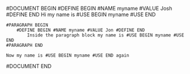 #DOCUMENT BEGIN
	#DEFINE BEGIN #NAME myname #VALUE Josh #DEFINE END
	Hi my name is #USE BEGIN myname #USE END
		
	#PARAGRAPH BEGIN
		#DEFINE BEGIN #NAME myname #VALUE Jon #DEFINE END
			Inside the paragraph block my name is #USE BEGIN myname #USE END
	#PARAGRAPH END
	
	Now my name is #USE BEGIN myname #USE END again
#DOCUMENT END
